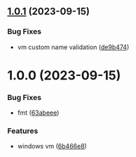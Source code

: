 ## [1.0.1](https://github.com/data-platform-hq/terraform-azurerm-windows-vm/compare/v1.0.0...v1.0.1) (2023-09-15)


### Bug Fixes

* vm custom name validation ([de9b474](https://github.com/data-platform-hq/terraform-azurerm-windows-vm/commit/de9b474ec5efdfdb6eceeead02e55388d5610c99))

# 1.0.0 (2023-09-15)


### Bug Fixes

* fmt ([63abeee](https://github.com/data-platform-hq/terraform-azurerm-windows-vm/commit/63abeee47ced29d466d904a731e980a90838e12a))


### Features

* windows vm ([6b466e8](https://github.com/data-platform-hq/terraform-azurerm-windows-vm/commit/6b466e8c52aaff0480e62602091bf4576a141ef3))
